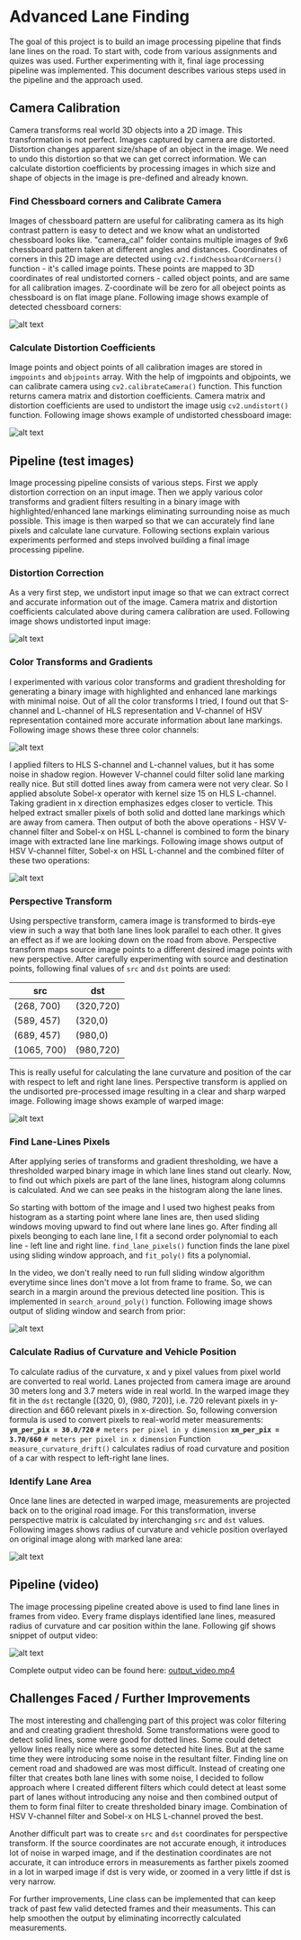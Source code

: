 # **Advanced Lane Finding**

The goal of this project is to build an image processing pipeline that finds lane lines on the road. To start with, code from various assignments and quizes was used. Further experimenting with it, final iage processing pipeline was implemented. This document describes various steps used in the pipeline and the approach used. 

## Camera Calibration
Camera transforms real world 3D objects into a 2D image. This transformation is not perfect. Images captured by camera are distorted. Distortion changes apparent size/shape of an object in the image. We need to undo this distortion so that we can get correct information. We can calculate distortion coefficients by processing images in which size and shape of objects in the image is pre-defined and already known.

### Find Chessboard corners and Calibrate Camera
Images of chessboard pattern are useful for calibrating camera as its high contrast pattern is easy to detect and we know what an undistorted chessboard looks like. "camera_cal" folder contains multiple images of 9x6 chessboard pattern taken at different angles and distances. Coordinates of corners in this 2D image are detected using `cv2.findChessboardCorners()` function - it's called image points. These points are mapped to 3D coordinates of real undistorted corners - called object points, and are same for all calibration images. Z-coordinate will be zero for all obeject points as chessboard is on flat image plane. Following image shows example of detected chessboard corners:

![alt text](writeup_data/chessboard_corners.png "chessboard_corners")

### Calculate Distortion Coefficients
Image points and object points of all calibration images are stored in `imgpoints` and `objpoints` array. With the help of imgpoints and objpoints, we can calibrate camera using `cv2.calibrateCamera()` function. This function returns camera matrix and distortion coefficients. Camera matrix and distortion coefficients are used to undistort the image usig `cv2.undistort()` function. Following image shows example of undistorted chessboard image:

![alt text](writeup_data/chessboard_undistort.png "chessboard_undistort")

## Pipeline (test images)
Image processing pipeline consists of various steps. First we apply distortion correction on an input image. Then we apply various color transforms and gradient filters resulting in a binary image with highlighted/enhanced lane markings eliminating surrounding noise as much possible. This image is then warped so that we can accurately find lane pixels and calculate lane curvature. Following sections explain various experiments performed and steps involved building a final image processing pipeline.

### Distortion Correction
As a very first step, we undistort input image so that we can extract correct and accurate information out of the image. Camera matrix and distortion coefficients calculated above during camera calibration are used. Following image shows undistorted input image:

![alt text](writeup_data/testimage_undistort.png "testimage_undistort")

### Color Transforms and Gradients
I experimented with various color transforms and gradient thresholding for generating a binary image with highlighted and enhanced lane markings with minimal noise. Out of all the color transforms I tried, I found out that S-channel and L-channel of HLS representation and V-channel of HSV representation contained more accurate information about lane markings. Following image shows these three color channels:

![alt text](writeup_data/slv_channels.png "slv_channels")

I applied filters to HLS S-channel and L-channel values, but it has some noise in shadow region. However V-channel could filter solid lane marking really nice. But still dotted lines away from camera were not very clear. So I applied absolute Sobel-x operator with kernel size 15 on HLS L-channel. Taking gradient in x direction emphasizes edges closer to verticle. This helped extract smaller pixels of both solid and dotted lane markings which are away from camera. Then output of both the above operations - HSV V-channel filter and Sobel-x on HSL L-channel is combined to form the binary image with extracted lane line markings. Following image shows output of HSV V-channel filter, Sobel-x on HSL L-channel and the combined filter of these two operations: 

![alt text](writeup_data/processedimage.png "processedimage")

### Perspective Transform
Using perspective transform, camera image is transformed to birds-eye view in such a way that both lane lines look parallel to each other. It gives an effect as if we are looking down on the road from above. Perspective transform maps source image points to a different desired image points with new perspective. After carefully experimenting with source and destination points, following final values of `src` and `dst` points are used:

|src|dst|
|---|---|
|(268, 700)|(320,720)|
|(589, 457)|(320,0)|
|(689, 457)|(980,0)|
|(1065, 700)|(980,720)|
  
This is really useful for calculating the lane curvature and position of the car with respect to left and right lane lines. Perspective transform is applied on the undisorted pre-processed image resulting in a clear and sharp warped image. Following image shows example of warped image: 

![alt text](writeup_data/warped.png "warped")

### Find Lane-Lines Pixels
After applying series of transforms and gradient thresholding, we have a thresholded warped binary image in which lane lines stand out clearly. Now, to find out which pixels are part of the lane lines, histogram along columns is calculated. And we can see peaks in the histogram along the lane lines. 

So starting with bottom of the image and I used two highest peaks from histogram as a starting point where lane lines are, then used sliding windows moving upward to find out where lane lines go. After finding all pixels beonging to each lane line, I fit a second order polynomial to each line - left line and right line. `find_lane_pixels()` function finds the lane pixel using sliding window approach, and `fit_poly()` fits a polynomial.

In the video, we don't really need to run full sliding window algorithm everytime since lines don't move a lot from frame to frame. So, we can search in a margin around the previous detected line position. This is implemented in `search_around_poly()` function. Following image shows output of sliding window and search from prior:

![alt text](writeup_data/fitpoly.png "fitpoly")

### Calculate Radius of Curvature and Vehicle Position
To calculate radius of the curvature, x and y pixel values from pixel world are converted to real world. Lanes projected from camera image are around 30 meters long and 3.7 meters wide in real world. In the warped image they fit in the `dst` rectangle [(320, 0), (980, 720)], i.e. 720 relevant pixels in y-direction and 660 relevant pixels in x-direction. So, following conversion formula is used to convert pixels to real-world meter measurements:
**`ym_per_pix = 30.0/720`** `# meters per pixel in y dimension`
**`xm_per_pix = 3.70/660`** `# meters per pixel in x dimension`
Function `measure_curvature_drift()` calculates radius of road curvature and position of a car with respect to left-right lane lines.

### Identify Lane Area
Once lane lines are detected in warped image, measurements are projected back on to the original road image. For this transformation, inverse perspective matrix is calculated by interchanging `src` and `dst` values. Following images shows radius of curvature and vehicle position overlayed on original image along with marked lane area:

![alt text](writeup_data/measurements.png "measurements")

## Pipeline (video)
The image processing pipeline created above is used to find lane lines in frames from video. Every frame displays identified lane lines, measured radius of curvature and car position within the lane. Following gif shows snippet of output video:

![alt text](writeup_data/output_video.gif "output_video")

Complete output video can be found here: [output_video.mp4](output_video.mp4)

## Challenges Faced / Further Improvements

The most interesting and challenging part of this project was color filtering and and creating gradient threshold. Some transformations were good to detect solid lines, some were good for dotted lines. Some could detect yellow lines really nice where as some detected hite lines. But at the same time they were introducing some noise in the resultant filter. Finding line on cement road and shadowed are was most difficult. Instead of creating one filter that creates both lane lines with some noise, I decided to follow approach where I created different filters which could detect at least some part of lanes without introducing any noise and then combined output of them to form final filter to create thresholded binary image. Combination of HSV V-channel filter and Sobel-x on HLS L-channel proved the best. 

Another difficult part was to create `src` and `dst` coordinates for perspective transform. If the source coordinates are not accurate enough, it introduces lot of noise in warped image, and if the destination coordinates are not accurate, it can introduce errors in measurements as farther pixels zoomed in a lot in warped image if dst is very wide, or zoomed in a very little if dst is very narrow. 

For further improvements, Line class can be implemented that can keep track of past few valid detected frames and their measuments. This can help smoothen the output by eliminating incorrectly calculated measurements. 
